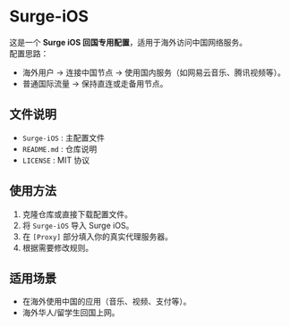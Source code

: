 # Surge-iOS

这是一个 **Surge iOS 回国专用配置**，适用于海外访问中国网络服务。  
配置思路：

- 海外用户 → 连接中国节点 → 使用国内服务（如网易云音乐、腾讯视频等）。
- 普通国际流量 → 保持直连或走备用节点。

## 文件说明
- `Surge-iOS` : 主配置文件
- `README.md` : 仓库说明
- `LICENSE` : MIT 协议

## 使用方法
1. 克隆仓库或直接下载配置文件。
2. 将 `Surge-iOS` 导入 Surge iOS。
3. 在 `[Proxy]` 部分填入你的真实代理服务器。
4. 根据需要修改规则。

## 适用场景
- 在海外使用中国的应用（音乐、视频、支付等）。
- 海外华人/留学生回国上网。
